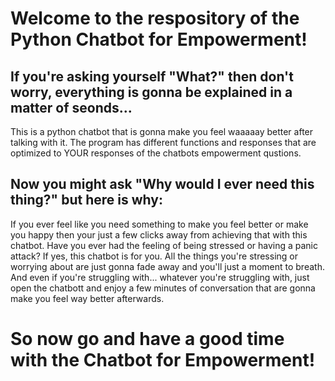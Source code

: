 # Welcome to the respository of the Python Chatbot for Empowerment!


## If you're asking yourself "What?" then don't worry, everything is gonna be explained in a matter of seonds...
This is a python chatbot that is gonna make you feel waaaaay better after talking with it.
The program has different functions and responses that are optimized to YOUR responses of the chatbots empowerment qustions.


## Now you might ask "Why would I ever need this thing?" but here is why:
If you ever feel like you need something to make you feel better or make you happy then your just a few clicks away from achieving that with this chatbot.
Have you ever had the feeling of being stressed or having a panic attack? If yes, this chatbot is for you. All the things you're stressing or worrying about are just gonna fade away and you'll just a moment to breath.
And even if you're struggling with... whatever you're struggling with, just open the chatbott and enjoy a few minutes of conversation that are gonna make you feel way better afterwards.


# So now go and have a good time with the Chatbot for Empowerment!
